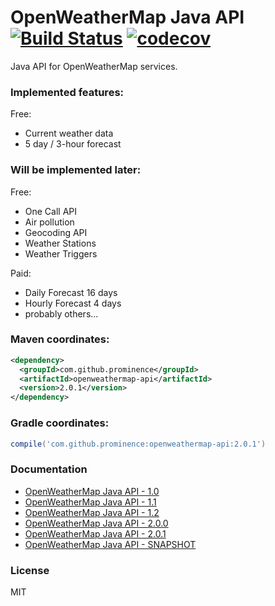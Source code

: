 # OpenWeatherMap Java API [![Build Status][ci-shield]][ci-link] [![codecov][codecov-shield]][codecov-link]
Java API for OpenWeatherMap services.

### Implemented features:
Free: 
* Current weather data
* 5 day / 3-hour forecast

### Will be implemented later:

Free:
* One Call API
* Air pollution
* Geocoding API
* Weather Stations
* Weather Triggers
  
Paid:
* Daily Forecast 16 days
* Hourly Forecast 4 days
* probably others...

### Maven coordinates:

```xml
<dependency>
  <groupId>com.github.prominence</groupId>
  <artifactId>openweathermap-api</artifactId>
  <version>2.0.1</version>
</dependency>
```

### Gradle coordinates:

```groovy
compile('com.github.prominence:openweathermap-api:2.0.1')
```

### Documentation
* [OpenWeatherMap Java API - 1.0](docs/Release_1.0.md)
* [OpenWeatherMap Java API - 1.1](docs/Release_1.1.md)
* [OpenWeatherMap Java API - 1.2](docs/Release_1.2.md)
* [OpenWeatherMap Java API - 2.0.0](docs/Release_2.0.0.md)
* [OpenWeatherMap Java API - 2.0.1](docs/Release_2.0.1.md)
* [OpenWeatherMap Java API - SNAPSHOT](docs/SNAPSHOT.md)

### License
MIT

[ci-shield]: https://travis-ci.org/Prominence/openweathermap-java-api.svg?branch=dev
[ci-link]: https://travis-ci.org/Prominence/openweathermap-java-api


[codecov-shield]: https://codecov.io/gh/Prominence/openweathermap-java-api/branch/dev/graph/badge.svg
[codecov-link]: https://codecov.io/gh/Prominence/openweathermap-java-api